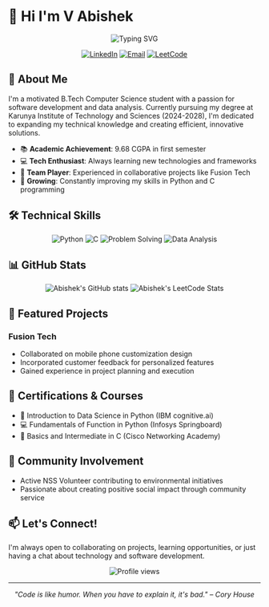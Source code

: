 # 👋 Hi I'm V Abishek

<div align="center">
  <img src="https://readme-typing-svg.herokuapp.com?font=Fira+Code&size=25&duration=3000&pause=1000&color=4E94F7&center=true&vCenter=true&width=600&lines=Software+Developer+in+Training;B.Tech+CSE+Student+at+Karunya+Institute;Python+Enthusiast;Problem+Solver" alt="Typing SVG" />

  [![LinkedIn](https://img.shields.io/badge/LinkedIn-0077B5?style=for-the-badge&logo=linkedin&logoColor=white)](https://www.linkedin.com/in/vabishek13)
  [![Email](https://img.shields.io/badge/Email-D14836?style=for-the-badge&logo=gmail&logoColor=white)](mailto:abishekvenkatchalam2007@gmail.com)
  [![LeetCode](https://img.shields.io/badge/LeetCode-FFA116?style=for-the-badge&logo=leetcode&logoColor=white)](https://leetcode.com/u/VQUNw9RTDb/)
</div>

## 💫 About Me

I'm a motivated B.Tech Computer Science student with a passion for software development and data analysis. Currently pursuing my degree at Karunya Institute of Technology and Sciences (2024-2028), I'm dedicated to expanding my technical knowledge and creating efficient, innovative solutions.

- 📚 **Academic Achievement**: 9.68 CGPA in first semester
- 💻 **Tech Enthusiast**: Always learning new technologies and frameworks
- 🤝 **Team Player**: Experienced in collaborative projects like Fusion Tech
- 🌱 **Growing**: Constantly improving my skills in Python and C programming

## 🛠️ Technical Skills

<div align="center">
  <img src="https://img.shields.io/badge/Python-3776AB?style=for-the-badge&logo=python&logoColor=white" alt="Python" />
  <img src="https://img.shields.io/badge/C-00599C?style=for-the-badge&logo=c&logoColor=white" alt="C" />
  <img src="https://img.shields.io/badge/Problem%20Solving-4CAF50?style=for-the-badge" alt="Problem Solving" />
  <img src="https://img.shields.io/badge/Data%20Analysis-FF6F00?style=for-the-badge&logo=pandas&logoColor=white" alt="Data Analysis" />
</div>

## 📊 GitHub Stats

<div align="center">
  <img src="https://github-readme-stats.vercel.app/api?username=Abivenkat13&show_icons=true&theme=tokyonight" alt="Abishek's GitHub stats" />
  <img src="https://leetcode-stats-six.vercel.app/?username=VQUNw9RTDb&theme=dark" alt="Abishek's LeetCode Stats"/>
</div>

## 🌟 Featured Projects

### Fusion Tech
- Collaborated on mobile phone customization design
- Incorporated customer feedback for personalized features
- Gained experience in project planning and execution

## 📜 Certifications & Courses

- 📱 Introduction to Data Science in Python (IBM cognitive.ai)
- 💻 Fundamentals of Function in Python (Infosys Springboard)
- 🔌 Basics and Intermediate in C (Cisco Networking Academy)

## 🌈 Community Involvement

- Active NSS Volunteer contributing to environmental initiatives
- Passionate about creating positive social impact through community service

## 📫 Let's Connect!

I'm always open to collaborating on projects, learning opportunities, or just having a chat about technology and software development.

<div align="center">
  <img src="https://komarev.com/ghpvc/?username=Abivenkat13&style=flat-square&color=blue" alt="Profile views" />
</div>

---

<div align="center">
  <i>"Code is like humor. When you have to explain it, it's bad." – Cory House</i>
</div>
